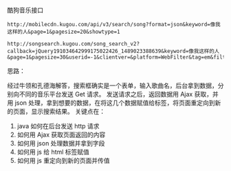 酷狗音乐接口

```http
http://mobilecdn.kugou.com/api/v3/search/song?format=json&keyword=像我这样的人&page=1&pagesize=20&showtype=1
```

```http
http://songsearch.kugou.com/song_search_v2?callback=jQuery191034642999175022426_1489023388639&keyword=像我这样的人&page=1&pagesize=30&userid=-1&clientver=&platform=WebFilter&tag=em&filter=2&iscorrection=1&privilege_filter=0&_=1489023388641
```

思路：

经过牛领和孔德海解答，搜索框确实是一个表单，输入歌曲名，后台拿到数据，分别向不同的音乐平台发送 Get 请求。
发送请求之后，返回数据用 Ajax 获取，并用 json 处理，拿到想要的数据，在将这几个数据赋值给标签，将页面重定向到新的页面，显示搜索结果。
关键点在：
1. java 如何在后台发送 http 请求
2. 如何用 Ajax 获取页面返回的内容
3. 如何用 json 处理数据并拿到字段
4. 如何用 js 给 html 标签赋值
5. 如何用 js 重定向到新的页面并传值